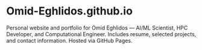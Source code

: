 # Omid-Eghlidos.github.io
Personal website and portfolio for Omid Eghlidos — AI/ML Scientist, HPC Developer, and Computational Engineer. Includes resume, selected projects, and contact information. Hosted via GitHub Pages.
